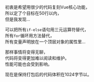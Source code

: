 初衷是希望用很少的代码复刻Vue核心功能，   
所以定了个目标在50行以内，   
但是我发现...   
   
可以把所有`if-else`语句用三元运算符替代，   
所有`for`循环用方法替代，   
所有变量声明放在一个顶层对象的属性里...   
   
那样事情将变得无聊，   
代码将变得更加难以阅读和维护。   
性能可能也会受到影响。   

现在是保持打包后的代码体积在1024字节以。   